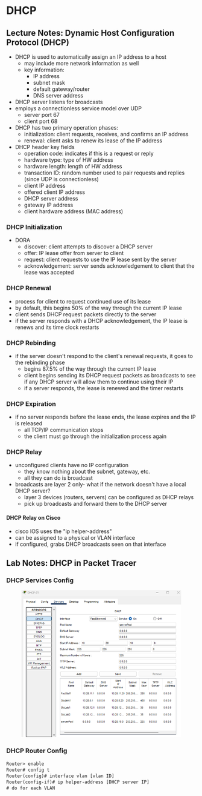 # DHCP

## Lecture Notes: Dynamic Host Configuration Protocol (DHCP)

* DHCP is used to automatically assign an IP address to a host
  * may include more network information as well
  * key information:
    * IP address
    * subnet mask
    * default gateway/router
    * DNS server address
* DHCP server listens for broadcasts
* employs a connectionless service model over UDP
  * server port 67
  * client port 68
* DHCP has two primary operation phases:
  * initialization: client requests, receives, and confirms an IP address
  * renewal: client asks to renew its lease of the IP address
* DHCP header key fields
  * operation code: indicates if this is a request or reply
  * hardware type: type of HW address
  * hardware length: length of HW address
  * transaction ID: random number used to pair requests and replies (since UDP is connectionless)
  * client IP address
  * offered client IP address
  * DHCP server address
  * gateway IP address
  * client hardware address (MAC address)

### DHCP Initialization

* DORA
  * discover: client attempts to discover a DHCP server
  * offer: IP lease offer from server to client
  * request: client requests to use the IP lease sent by the server
  * acknowledgement: server sends acknowledgement to client that the lease was accepted

### DHCP Renewal

* process for client to request continued use of its lease
* by default, this begins 50% of the way through the current IP lease
* client sends DHCP request packets directly to the server
* if the server responds with a DHCP acknowledgement, the IP lease is renews and its time clock restarts

### DHCP Rebinding

* if the server doesn't respond to the client's renewal requests, it goes to the rebinding phase
  * begins 87.5% of the way through the current IP lease
  * client begins sending its DHCP request packets as broadcasts to see if any DHCP server will allow them to continue using their IP
  * if a server responds, the lease is renewed and the timer restarts

### DHCP Expiration

* if no server responds before the lease ends, the lease expires and the IP is released
  * all TCP/IP communication stops
  * the client must go through the initialization process again

### DHCP Relay

* unconfigured clients have no IP configuration
  * they know nothing about the subnet, gateway, etc.
  * all they can do is broadcast
* broadcasts are layer 2 only- what if the network doesn't have a local DHCP server?
  * layer 3 devices (routers, servers) can be configured as DHCP relays
  * pick up broadcasts and forward them to the DHCP server

#### DHCP Relay on Cisco

* cisco IOS uses the "ip helper-address"
* can be assigned to a physical or VLAN interface
* if configured, grabs DHCP broadcasts seen on that interface

## Lab Notes: DHCP in Packet Tracer

### DHCP Services Config

<figure><img src=".gitbook/assets/image (2).png" alt=""><figcaption></figcaption></figure>

### DHCP Router Config

```
Router> enable
Router# config t
Router(config)# interface vlan [vlan ID]
Router(config-if)# ip helper-address [DHCP server IP]
# do for each VLAN
```
